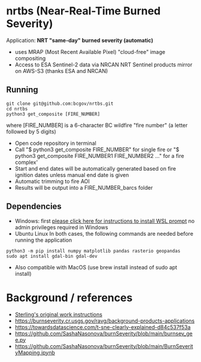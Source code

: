# nrtbs (Near-Real-Time Burned Severity)
Application: **NRT "same-day" burned severity (automatic)**

* uses MRAP (Most Recent Available Pixel) "cloud-free" image compositing
* Access to ESA Sentinel-2 data via NRCAN NRT Sentinel products mirror on AWS-S3 (thanks ESA and NRCAN) 
 
## Running
```
git clone git@github.com:bcgov/nrtbs.git
cd nrtbs
python3 get_composite [FIRE_NUMBER] 
```
where [FIRE_NUMBER] is a 6-character BC wildfire "fire number" (a letter followed by 5 digits)

* Open code repository in terminal
* Call "$ python3 get_composite FIRE_NUMBER" for single fire or "$ python3 get_composite FIRE_NUMBER1 FIRE_NUMBER2 ..." for a fire complex'
* Start and end dates will be automatically generated based on fire ignition dates unless manual end date is given
* Automatic trimming to fire AOI
* Results will be output into a FIRE_NUMBER_barcs folder
## Dependencies
* Windows: first [please click here for instructions to install WSL prompt](https://learn.microsoft.com/en-us/windows/wsl/install) no admin privileges required in Windows
* Ubuntu Linux
In both cases, the following commands are needed before running the application
```
python3 -m pip install numpy matplotlib pandas rasterio geopandas
sudo apt install gdal-bin gdal-dev
```
* Also compatible with MacOS (use brew install instead of sudo apt install) 

# Background / references
* [Sterling's original work instructions](doc/TASK.md)
* https://burnseverity.cr.usgs.gov/ravg/background-products-applications
* https://towardsdatascience.com/t-sne-clearly-explained-d84c537f53a
* https://github.com/SashaNasonova/burnSeverity/blob/main/burnsev_gee.py
* https://github.com/SashaNasonova/burnSeverity/blob/main/BurnSeverityMapping.ipynb
